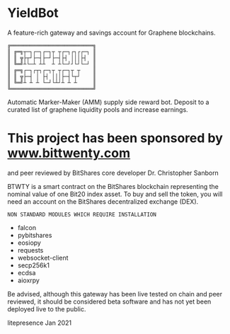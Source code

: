 # YieldBot
A feature-rich gateway and savings account for Graphene blockchains.

    ╔══════════════════════════╗
    ║ ╔═╗┬─┐┌─┐┌─┐┬ ┬┌─┐┌┐┌┌─┐ ║
    ║ ║ ╦├┬┘├─┤├─┘├─┤├┤ │││├┤  ║
    ║ ╚═╝┴└─┴ ┴┴  ┴ ┴└─┘┘└┘└─┘ ║
    ║ ╔═╗┌─┐┌┬┐┌─┐┬ ┬┌─┐┬ ┬    ║
    ║ ║ ╦├─┤ │ ├┤ │││├─┤└┬┘    ║
    ║ ╚═╝┴ ┴ ┴ └─┘└┴┘┴ ┴ ┴     ║
    ╚══════════════════════════╝
    
Automatic Marker-Maker (AMM) supply side reward bot. Deposit to a curated list of graphene liquidity pools and increase earnings.

# This project has been sponsored by www.bittwenty.com

and peer reviewed by BitShares core developer Dr. Christopher Sanborn

BTWTY is a smart contract on the BitShares blockchain representing the nominal value of one Bit20 index asset. To buy and sell the token, you will need an account on the BitShares decentralized exchange (DEX).

    NON STANDARD MODULES WHICH REQUIRE INSTALLATION

- falcon 
- pybitshares 
- eosiopy 
- requests
- websocket-client
- secp256k1
- ecdsa
- aioxrpy

Be advised, although this gateway has been live tested on chain and peer reviewed, 
it should be considered beta software and has not yet been deployed live to the public.

litepresence Jan 2021

